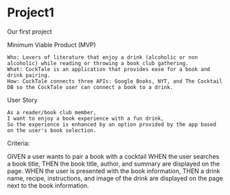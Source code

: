 # Project1
Our first project

Minimum Viable Product (MVP)

    Who: Lovers of literature that enjoy a drink (alcoholic or non alcoholic) while reading or throwing a book club gathering.
    What: CockTale is an application that provides ease for a book and drink pairing.
    How: CockTale connects three APIs: Google Books, NYT, and The Cocktail DB so the CockTale user can connect a book to a drink.

User Story

    As a reader/book club member,
    I want to enjoy a book experience with a fun drink,
    So the experience is enhanced by an option provided by the app based on the user's book selection.

Criteria:

GIVEN a user wants to pair a book with a cocktail
WHEN the user searches a book title,
THEN the book title, author, and summary are displayed on the page.
WHEN the user is presented with the book information,
THEN a drink name, recipe, instructions, and image of the drink are displayed on the page next to the book information.
